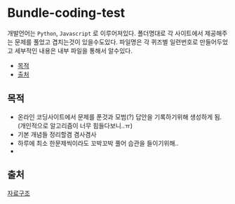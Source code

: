 # Bundle-coding-test

개발언어는 `Python`, `Javascript` 로 이루어져있다.
폴더명대로 각 사이트에서 제공해주는 문제를 풀었고 겹치는것이 있을수도있다.
파일명은 각 퀴즈별 일련번호로 만들어두었고 세부적인 내용은 내부 파일을 통해서 알수있다.

* [목적](#목적)
* [출처](#출처)

## 목적
* 온라인 코딩사이트에서 문제를 푼것과 모범(?) 답안을 기록하기위해 생성하게 됨. (개인적으로 알고리즘이 너무 힘들다보니..ㅠ)
* 기본 개념들 정리할겸 겸사겸사
* 하루에 최소 한문제씩이라도 꼬박꼬박 풀어 습관을 들이기위해..
* 

## 출처
[자료구조](http://ejklike.github.io/2017/03/04/sorting-algorithms-with-python.html)
